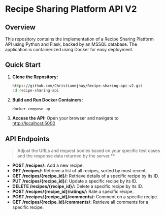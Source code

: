 # Recipe Sharing Platform API V2

## Overview
This repository contains the implementation of a Recipe Sharing Platform API using Python and Flask, backed by an MSSQL database. The application is containerized using Docker for easy deployment.

## Quick Start

1. **Clone the Repository:**
    ```bash
    https://github.com/Christiannjhay/Recipe-sharing-api-v2.git
    cd recipe-sharing-api
    ```

2. **Build and Run Docker Containers:**
    ```bash
    docker-compose up 
    ```

3. **Access the API:**
    Open your browser and navigate to [http://localhost:5000](http://localhost:5000)
## API Endpoints
 >Adjust the URLs and request bodies based on your specific test cases and the response data returned by the server.**
- **POST /recipes/:** Add a new recipe.
- **GET /recipes/:** Retrieve a list of all recipes, sorted by most recent.
- **GET /recipes/{recipe_id}/:** Retrieve details of a specific recipe by its ID.
- **PUT /recipes/{recipe_id}/:** Update a specific recipe by its ID.
- **DELETE /recipes/{recipe_id}/:** Delete a specific recipe by its ID.
- **POST /recipes/{recipe_id}/ratings/:** Rate a specific recipe.
- **POST /recipes/{recipe_id}/comments/:** Comment on a specific recipe.
- **GET /recipes/{recipe_id}/comments/:** Retrieve all comments for a specific recipe.
 
